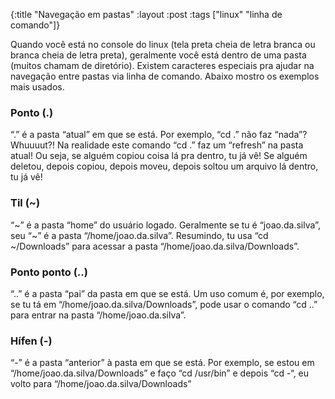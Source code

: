 {:title "Navegação em pastas"
 :layout :post
 :tags  ["linux" "linha de comando"]}

Quando você está no console do linux (tela preta cheia de letra branca ou branca cheia de letra preta), geralmente você está dentro de uma pasta (muitos chamam de diretório). Existem caracteres especiais pra ajudar na navegação entre pastas via linha de comando. Abaixo mostro os exemplos mais usados.

### Ponto (.)

“.” é a pasta “atual” em que se está. Por exemplo, “cd .” não faz “nada”? Whuuuut?! Na realidade este comando “cd .” faz um “refresh” na pasta atual! Ou seja, se alguém copiou coisa lá pra dentro, tu já vê! Se alguém deletou, depois copiou, depois moveu, depois soltou um arquivo lá dentro, tu já vê!

### Til (~)

“~” é a pasta “home” do usuário logado. Geralmente se tu é “joao.da.silva”, seu “~” é a pasta “/home/joao.da.silva”. Resumindo, tu usa “cd ~/Downloads” para acessar a pasta “/home/joao.da.silva/Downloads”.

### Ponto ponto (..)

“..” é a pasta “pai” da pasta em que se está. Um uso comum é, por exemplo, se tu tá em “/home/joao.da.silva/Downloads”, pode usar o comando “cd ..” para entrar na pasta “/home/joao.da.silva”.

### Hífen (-)

“-” é a pasta “anterior” à pasta em que se está. Por exemplo, se estou em “/home/joao.da.silva/Downloads” e faço “cd /usr/bin” e depois “cd -“, eu volto para “/home/joao.da.silva/Downloads”

